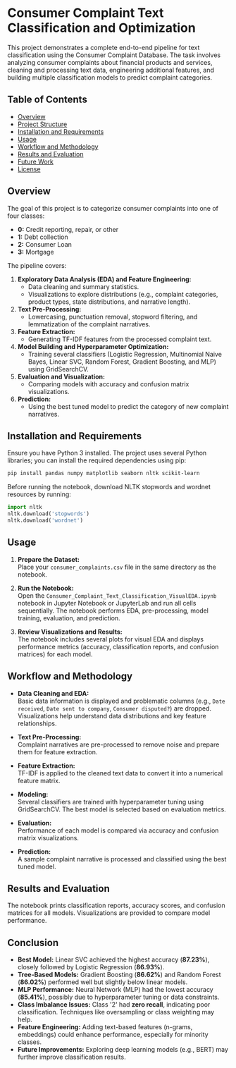 # Consumer Complaint Text Classification and Optimization

This project demonstrates a complete end-to-end pipeline for text classification using the Consumer Complaint Database. The task involves analyzing consumer complaints about financial products and services, cleaning and processing text data, engineering additional features, and building multiple classification models to predict complaint categories.

## Table of Contents

- [Overview](#overview)
- [Project Structure](#project-structure)
- [Installation and Requirements](#installation-and-requirements)
- [Usage](#usage)
- [Workflow and Methodology](#workflow-and-methodology)
- [Results and Evaluation](#results-and-evaluation)
- [Future Work](#future-work)
- [License](#license)

## Overview

The goal of this project is to categorize consumer complaints into one of four classes:
- **0:** Credit reporting, repair, or other
- **1:** Debt collection
- **2:** Consumer Loan
- **3:** Mortgage

The pipeline covers:
1. **Exploratory Data Analysis (EDA) and Feature Engineering:**  
   - Data cleaning and summary statistics.
   - Visualizations to explore distributions (e.g., complaint categories, product types, state distributions, and narrative length).
2. **Text Pre-Processing:**  
   - Lowercasing, punctuation removal, stopword filtering, and lemmatization of the complaint narratives.
3. **Feature Extraction:**  
   - Generating TF-IDF features from the processed complaint text.
4. **Model Building and Hyperparameter Optimization:**  
   - Training several classifiers (Logistic Regression, Multinomial Naive Bayes, Linear SVC, Random Forest, Gradient Boosting, and MLP) using GridSearchCV.
5. **Evaluation and Visualization:**  
   - Comparing models with accuracy and confusion matrix visualizations.
6. **Prediction:**  
   - Using the best tuned model to predict the category of new complaint narratives.


## Installation and Requirements

Ensure you have Python 3 installed. The project uses several Python libraries; you can install the required dependencies using pip:

```bash
pip install pandas numpy matplotlib seaborn nltk scikit-learn
```

Before running the notebook, download NLTK stopwords and wordnet resources by running:

```python
import nltk
nltk.download('stopwords')
nltk.download('wordnet')
```

## Usage

1. **Prepare the Dataset:**  
   Place your `consumer_complaints.csv` file in the same directory as the notebook.

2. **Run the Notebook:**  
   Open the `Consumer_Complaint_Text_Classification_VisualEDA.ipynb` notebook in Jupyter Notebook or JupyterLab and run all cells sequentially. The notebook performs EDA, pre-processing, model training, evaluation, and prediction.

3. **Review Visualizations and Results:**  
   The notebook includes several plots for visual EDA and displays performance metrics (accuracy, classification reports, and confusion matrices) for each model.

## Workflow and Methodology

- **Data Cleaning and EDA:**  
  Basic data information is displayed and problematic columns (e.g., `Date received`, `Date sent to company`, `Consumer disputed?`) are dropped. Visualizations help understand data distributions and key feature relationships.

- **Text Pre-Processing:**  
  Complaint narratives are pre-processed to remove noise and prepare them for feature extraction.

- **Feature Extraction:**  
  TF-IDF is applied to the cleaned text data to convert it into a numerical feature matrix.

- **Modeling:**  
  Several classifiers are trained with hyperparameter tuning using GridSearchCV. The best model is selected based on evaluation metrics.

- **Evaluation:**  
  Performance of each model is compared via accuracy and confusion matrix visualizations.

- **Prediction:**  
  A sample complaint narrative is processed and classified using the best tuned model.

## Results and Evaluation

The notebook prints classification reports, accuracy scores, and confusion matrices for all models. Visualizations are provided to compare model performance.


## Conclusion

- **Best Model:** Linear SVC achieved the highest accuracy (**87.23%**), closely followed by Logistic Regression (**86.93%**).
- **Tree-Based Models:** Gradient Boosting (**86.62%**) and Random Forest (**86.02%**) performed well but slightly below linear models.
- **MLP Performance:** Neural Network (MLP) had the lowest accuracy (**85.41%**), possibly due to hyperparameter tuning or data constraints.
- **Class Imbalance Issues:** Class '2' had **zero recall**, indicating poor classification. Techniques like oversampling or class weighting may help.
- **Feature Engineering:** Adding text-based features (n-grams, embeddings) could enhance performance, especially for minority classes.
- **Future Improvements:** Exploring deep learning models (e.g., BERT) may further improve classification results.
